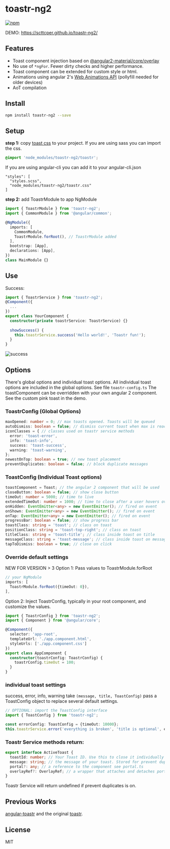 # toastr-ng2
[![npm](https://img.shields.io/npm/v/toastr-ng2.svg?maxAge=3600)](https://www.npmjs.com/package/toastr-ng2)

DEMO: https://scttcper.github.io/toastr-ng2/

## Features
- Toast component injection based on [@angular2-material/core/overlay](https://github.com/angular/material2)
- No use of `*ngFor`. Fewer dirty checks and higher performance.
- Toast component can be extended for custom style or html.
- Animations using angular 2's [Web Animations API](https://angular.io/docs/ts/latest/guide/animations.html) (pollyfill needed for older devices)
- AoT compilation

## Install  
```bash
npm install toastr-ng2 --save
```  
## Setup  
__step 1:__ copy [toast css](https://github.com/scttcper/toastr-ng2/blob/master/src/app/app.component.css) to your project.
If you are using sass you can import the css.
```scss
@import 'node_modules/toastr-ng2/toastr';
```
If you are using angular-cli you can add it to your angular-cli.json
```
"styles": [
  "styles.scss",
  "node_modules/toastr-ng2/toastr.css"
]
```

__step 2:__ add ToastrModule to app NgModule
```typescript
import { ToastrModule } from 'toastr-ng2';
import { CommonModule } from '@angular/common';

@NgModule({
  imports: [
    CommonModule,
    ToastrModule.forRoot(), // ToastrModule added
  ], 
  bootstrap: [App],
  declarations: [App],
})
class MainModule {}
```  

## Use
Success:
```typescript
import { ToastrService } from 'toastr-ng2';
@Component({
  ...
})
export class YourComponent {
  constructor(private toastrService: ToastrService) {}
  
  showSuccess() {
    this.toastrService.success('Hello world!', 'Toastr fun!');
  }
}
```
![success](http://i.imgur.com/ZTVc9vg.png)  


## Options
There's global options and individual toast options. All individual toast options are included in the global options. See file `toastr-config.ts` The toastComponent can be overridden with your own angular 2 component. See the custom pink toast in the demo.

### ToastrConfig (Global Options)
```typescript
maxOpened: number = 0; // max toasts opened. Toasts will be queued
autoDismiss: boolean = false; // dismiss current toast when max is reached
iconClasses = { // classes used on toastr service methods
  error: 'toast-error',
  info: 'toast-info',
  success: 'toast-success',
  warning: 'toast-warning',
};
newestOnTop: boolean = true; // new toast placement
preventDuplicates: boolean = false; // block duplicate messages
```

### ToastConfig (Individual Toast options)
```typescript
toastComponent = Toast; // the angular 2 component that will be used
closeButton: boolean = false; // show close button
timeOut: number = 5000; // time to live
extendedTimeOut: number = 1000; // time to close after a user hovers over toast
onHidden: EventEmitter<any> = new EventEmitter(); // fired on event
onShown: EventEmitter<any> = new EventEmitter(); // fired on event
onTap: EventEmitter<any> = new EventEmitter(); // fired on event
progressBar: boolean = false; // show progress bar
toastClass: string = 'toast'; // class on toast
positionClass: string = 'toast-top-right'; // class on toast
titleClass: string = 'toast-title'; // class inside toast on title
messageClass: string = 'toast-message'; // class inside toast on message
tapToDismiss: boolean = true; // close on click
```

### Override default settings
NEW FOR VERSION > 3
Option 1: Pass values to ToastrModule.forRoot
```typescript
// your NgModule
imports: [
  ToastrModule.forRoot({timeOut: 0}),
], 
```

Option 2: Inject ToastrConfig, typically in your root component, and customize the values.
```typescript
import { ToastrConfig } from 'toastr-ng2';
import { Component } from '@angular/core';

@Component({
  selector: 'app-root',
  templateUrl: './app.component.html',
  styleUrls: ['./app.component.css']
})
export class AppComponent {
  constructor(toastrConfig: ToastrConfig) {
    toastrConfig.timeOut = 100;
  }
}
```

### individual toast settings
success, error, info, warning take ```(message, title, ToastConfig)``` pass a ToastConfig object to replace several default settings.
```typescript
// OPTIONAL: import the ToastConfig interface
import { ToastConfig } from 'toastr-ng2';

const errorConfig: ToastConfig = {timeOut: 10000};
this.toastrService.error('everything is broken', 'title is optional', errorConfig);
```

### Toastr Service methods return:
```typescript
export interface ActiveToast {
  toastId: number; // Your Toast ID. Use this to close it individually
  message: string; // the message of your toast. Stored for prevent duplicate reasons
  portal?: any; // a reference to the component see portal.ts
  overlayRef?: OverlayRef; // a wrapper that attaches and detaches portals see overlay-ref.ts
}
```
Toastr Service will return undefined if prevent duplicates is on.

## Previous Works
[angular-toastr](https://github.com/Foxandxss/angular-toastr) and the original [toastr](https://github.com/CodeSeven/toastr).

## License
MIT
